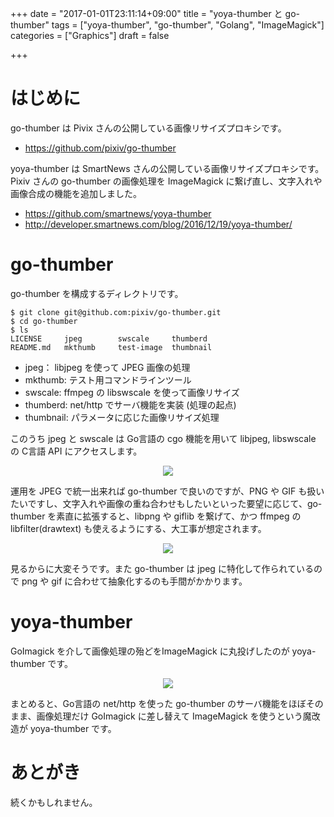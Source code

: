 +++
date = "2017-01-01T23:11:14+09:00"
title = "yoya-thumber と go-thumber"
tags = ["yoya-thumber", "go-thumber", "Golang", "ImageMagick"]
categories = ["Graphics"]
draft = false

+++

# はじめに

go-thumber は Pivix さんの公開している画像リサイズプロキシです。

- https://github.com/pixiv/go-thumber

yoya-thumber は SmartNews さんの公開している画像リサイズプロキシです。
Pixiv さんの go-thumber の画像処理を ImageMagick に繋げ直し、文字入れや画像合成の機能を追加しました。

- https://github.com/smartnews/yoya-thumber
- http://developer.smartnews.com/blog/2016/12/19/yoya-thumber/

# go-thumber

go-thumber を構成するディレクトリです。

```
$ git clone git@github.com:pixiv/go-thumber.git
$ cd go-thumber
$ ls
LICENSE		jpeg		swscale		thumberd
README.md	mkthumb		test-image	thumbnail
```

- jpeg： libjpeg を使って JPEG 画像の処理
- mkthumb: テスト用コマンドラインツール
- swscale: ffmpeg の libswscale を使って画像リサイズ
- thumberd: net/http でサーバ機能を実装 (処理の起点)
- thumbnail: パラメータに応じた画像リサイズ処理

このうち jpeg と swscale は Go言語の cgo 機能を用いて libjpeg, libswscale の C言語 API にアクセスします。

<center> <img src="../go-thumber.png" />  </center>

運用を JPEG で統一出来れば go-thumber で良いのですが、PNG や GIF も扱いたいですし、文字入れや画像の重ね合わせもしたいといった要望に応じて、go-thumber を素直に拡張すると、libpng や giflib を繋げて、かつ ffmpeg の libfilter(drawtext) も使えるようにする、大工事が想定されます。

<center> <img src="../go-thumber-kai.png" />  </center>

見るからに大変そうです。また go-thumber は jpeg に特化して作られているので png や gif に合わせて抽象化するのも手間がかかります。

# yoya-thumber

GoImagick を介して画像処理の殆どをImageMagick に丸投げしたのが yoya-thumber です。

<center> <img src="../yoya-thumber.png" />  </center>

まとめると、Go言語の net/http を使った go-thumber のサーバ機能をほぼそのまま、画像処理だけ GoImagick に差し替えて ImageMagick を使うという魔改造が yoya-thumber です。

# あとがき

続くかもしれません。

